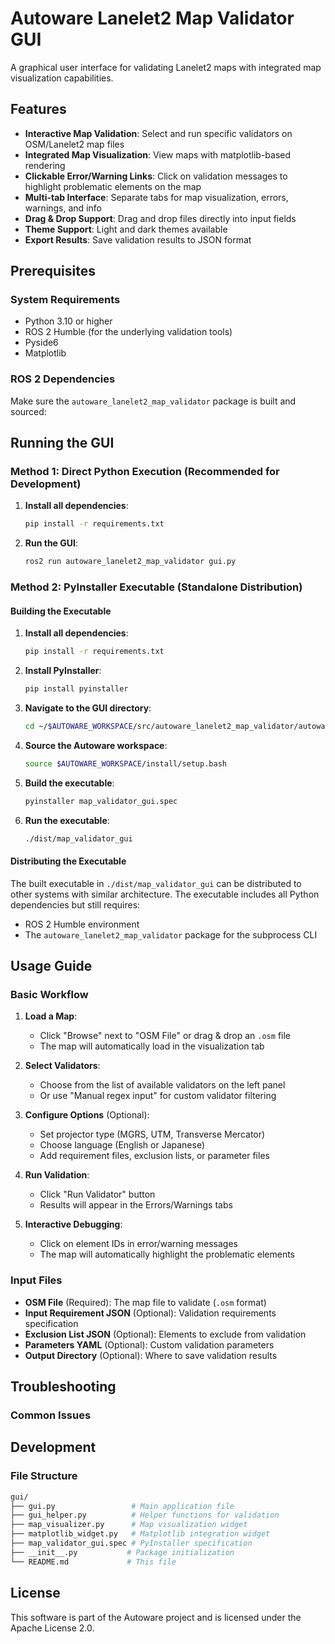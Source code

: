 # Autoware Lanelet2 Map Validator GUI

A graphical user interface for validating Lanelet2 maps with integrated map visualization capabilities.

## Features

- **Interactive Map Validation**: Select and run specific validators on OSM/Lanelet2 map files
- **Integrated Map Visualization**: View maps with matplotlib-based rendering
- **Clickable Error/Warning Links**: Click on validation messages to highlight problematic elements on the map
- **Multi-tab Interface**: Separate tabs for map visualization, errors, warnings, and info
- **Drag & Drop Support**: Drag and drop files directly into input fields
- **Theme Support**: Light and dark themes available
- **Export Results**: Save validation results to JSON format

## Prerequisites

### System Requirements

- Python 3.10 or higher
- ROS 2 Humble (for the underlying validation tools)
- Pyside6
- Matplotlib

### ROS 2 Dependencies

Make sure the `autoware_lanelet2_map_validator` package is built and sourced:

## Running the GUI

### Method 1: Direct Python Execution (Recommended for Development)

1. **Install all dependencies**:

   ```bash
   pip install -r requirements.txt
   ```

2. **Run the GUI**:

   ```bash
   ros2 run autoware_lanelet2_map_validator gui.py
   ```

### Method 2: PyInstaller Executable (Standalone Distribution)

#### Building the Executable

1. **Install all dependencies**:

   ```bash
   pip install -r requirements.txt
   ```

2. **Install PyInstaller**:

   ```bash
   pip install pyinstaller
   ```

3. **Navigate to the GUI directory**:

   ```bash
   cd ~/$AUTOWARE_WORKSPACE/src/autoware_lanelet2_map_validator/autoware_lanelet2_map_validator/gui
   ```

4. **Source the Autoware workspace**:

   ```bash
   source $AUTOWARE_WORKSPACE/install/setup.bash
   ```

5. **Build the executable**:

   ```bash
   pyinstaller map_validator_gui.spec
   ```

6. **Run the executable**:

   ```bash
   ./dist/map_validator_gui
   ```

#### Distributing the Executable

The built executable in `./dist/map_validator_gui` can be distributed to other systems with similar architecture. The executable includes all Python dependencies but still requires:

- ROS 2 Humble environment
- The `autoware_lanelet2_map_validator` package for the subprocess CLI

## Usage Guide

### Basic Workflow

1. **Load a Map**:

   - Click "Browse" next to "OSM File" or drag & drop an `.osm` file
   - The map will automatically load in the visualization tab

2. **Select Validators**:

   - Choose from the list of available validators on the left panel
   - Or use "Manual regex input" for custom validator filtering

3. **Configure Options** (Optional):

   - Set projector type (MGRS, UTM, Transverse Mercator)
   - Choose language (English or Japanese)
   - Add requirement files, exclusion lists, or parameter files

4. **Run Validation**:

   - Click "Run Validator" button
   - Results will appear in the Errors/Warnings tabs

5. **Interactive Debugging**:
   - Click on element IDs in error/warning messages
   - The map will automatically highlight the problematic elements

### Input Files

- **OSM File** (Required): The map file to validate (`.osm` format)
- **Input Requirement JSON** (Optional): Validation requirements specification
- **Exclusion List JSON** (Optional): Elements to exclude from validation
- **Parameters YAML** (Optional): Custom validation parameters
- **Output Directory** (Optional): Where to save validation results

## Troubleshooting

### Common Issues

## Development

### File Structure

```bash
gui/
├── gui.py                 # Main application file
├── gui_helper.py          # Helper functions for validation
├── map_visualizer.py      # Map visualization widget
├── matplotlib_widget.py   # Matplotlib integration widget
├── map_validator_gui.spec # PyInstaller specification
├── __init__.py           # Package initialization
└── README.md             # This file
```

## License

This software is part of the Autoware project and is licensed under the Apache License 2.0.

